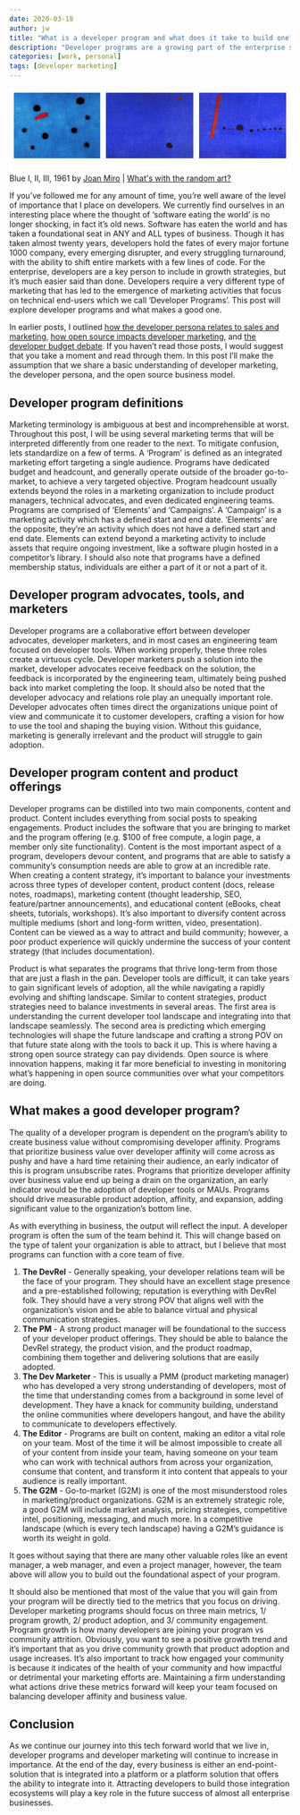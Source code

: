 ```yaml
---
date: 2020-03-18
author: jw
title: "What is a developer program and what does it take to build one?"
description: "Developer programs are a growing part of the enterprise software go-to-market strategy, here's how to build one."
categories: [work, personal]
tags: [developer marketing]
---
```

![Emerald](img/siteart-joan-miro.png "Art by Joan Miro")
<span class="heroart">Blue I, II, III, 1961 by <a href="https://www.joan-miro.net/blue.jsp">Joan Miro</a> | <a href="../about#whats-with-the-random-art">What's with the random art?</a></span>


If you’ve followed me for any amount of time, you’re well aware of the level of importance that I place on developers. We currently find ourselves in an interesting place where the thought of ‘software eating the world’ is no longer shocking, in fact it’s old news. Software has eaten the world and has taken a foundational seat in ANY and ALL types of business. Though it has taken almost twenty years, developers hold the fates of every major fortune 1000 company, every emerging disrupter, and every struggling turnaround, with the ability to shift entire markets with a few lines of code. For the enterprise, developers are a key person to include in growth strategies, but it’s much easier said than done. Developers require a very different type of marketing that has led to the emergence of marketing activities that focus on technical end-users which we call ‘Developer Programs’. This post will explore developer programs and what makes a good one. 

In earlier posts, I outlined <a href="https://jesse-williams.com/developer-buying-journey">how the developer persona relates to sales and marketing</a>, <a href="https://jesse-williams.com/opensource-developer-buying-journey">how open source impacts developer marketing</a>, and <a href="https://jesse-williams.com/developers-and-bant">the developer budget debate</a>. If you haven’t read those posts, I would suggest that you take a moment and read through them. In this post I’ll make the assumption that we share a basic understanding of developer marketing, the developer persona, and the open source business model. 

<h2>Developer program definitions</h2>
Marketing terminology is ambiguous at best and incomprehensible at worst. Throughout this post, I will be using several marketing terms that will be interpreted differently from one reader to the next. To mitigate confusion, lets standardize on a few of terms. A ‘Program’ is defined as an integrated marketing effort targeting a single audience. Programs have dedicated budget and headcount, and generally operate outside of the broader go-to-market, to achieve a very targeted objective. Program headcount usually extends beyond the roles in a marketing organization to include product managers, technical advocates, and even dedicated engineering teams. Programs are comprised of ‘Elements’ and ‘Campaigns’. A ‘Campaign’ is a marketing activity which has a defined start and end date. ‘Elements’ are the opposite, they’re an activity which does not have a defined start and end date. Elements can extend beyond a marketing activity to include assets that require ongoing investment, like a software plugin hosted in a competitor’s library. I should also note that programs have a defined membership status, individuals are either a part of it or not a part of it.

<h2>Developer program advocates, tools, and marketers</h2>
Developer programs are a collaborative effort between developer advocates, developer marketers, and in most cases an engineering team focused on developer tools. When working properly, these three roles create a virtuous cycle. Developer marketers push a solution into the market, developer advocates receive feedback on the solution, the feedback is incorporated by the engineering team, ultimately being pushed back into market completing the loop. It should also be noted that the developer advocacy and relations role play an unequally important role. Developer advocates often times direct the organizations unique point of view and communicate it to customer developers, crafting a vision for how to use the tool and shaping the buying vision. Without this guidance, marketing is generally irrelevant and the product will struggle to gain adoption. 

<h2>Developer program content and product offerings</h2>
Developer programs can be distilled into two main components, content and product. Content includes everything from social posts to speaking engagements. Product includes the software that you are bringing to market and the program offering (e.g. $100 of free compute, a login page, a member only site functionality). Content is the most important aspect of a program, developers devour content, and programs that are able to satisfy a community’s consumption needs are able to grow at an incredible rate. When creating a content strategy, it’s important to balance your investments across three types of developer content, product content (docs, release notes, roadmaps), marketing content (thought leadership, SEO, feature/partner announcements), and educational content (eBooks, cheat sheets, tutorials, workshops). It’s also important to diversify content across multiple mediums (short and long-form written, video, presentation). Content can be viewed as a way to attract and build community; however, a poor product experience will quickly undermine the success of your content strategy (that includes documentation).

Product is what separates the programs that thrive long-term from those that are just a flash in the pan. Developer tools are difficult, it can take years to gain significant levels of adoption, all the while navigating a rapidly evolving and shifting landscape. Similar to content strategies, product strategies need to balance investments in several areas. The first area is understanding the current developer tool landscape and integrating into that landscape seamlessly. The second area is predicting which emerging technologies will shape the future landscape and crafting a strong POV on that future state along with the tools to back it up. This is where having a strong open source strategy can pay dividends. Open source is where innovation happens, making it far more beneficial to investing in monitoring what’s happening in open source communities over what your competitors are doing. 

<h2>What makes a good developer program?</h2>
The quality of a developer program is dependent on the program’s ability to create business value without compromising developer affinity. Programs that prioritize business value over developer affinity will come across as pushy and have a hard time retaining their audience, an early indicator of this is program unsubscribe rates. Programs that prioritize developer affinity over business value end up being a drain on the organization, an early indicator would be the adoption of developer tools or MAUs. Programs should drive measurable product adoption, affinity, and expansion, adding significant value to the organization’s bottom line. 

As with everything in business, the output will reflect the input. A developer program is often the sum of the team behind it. This will change based on the type of talent your organization is able to attract, but I believe that most programs can function with a core team of five. 
<ol>
<li><strong>The DevRel</strong> - Generally speaking, your developer relations team will be the face of your program. They should have an excellent stage presence and a pre-established following; reputation is everything with DevRel folk. They should have a very strong POV that aligns well with the organization’s vision and be able to balance virtual and physical communication strategies.</li>
<li><strong>The PM</strong> - A strong product manager will be foundational to the success of your developer product offerings. They should be able to balance the DevRel strategy, the product vision, and the product roadmap, combining them together and delivering solutions that are easily adopted.</li>
<li><strong>The Dev Marketer</strong> - This is usually a PMM (product marketing manager) who has developed a very strong understanding of developers, most of the time that understanding comes from a background in some level of development. They have a knack for community building, understand the online communities where developers hangout, and have the ability to communicate to developers effectively.</li>
<li><strong>The Editor</strong> - Programs are built on content, making an editor a vital role on your team. Most of the time it will be almost impossible to create all of your content from inside your team, having someone on your team who can work with technical authors from across your organization, consume that content, and transform it into content that appeals to your audience is really important.</li>
<li><strong>The G2M</strong> - Go-to-market (G2M) is one of the most misunderstood roles in marketing/product organizations. G2M is an extremely strategic role, a good G2M will include market analysis, pricing strategies, competitive intel, positioning, messaging, and much more. In a competitive landscape (which is every tech landscape) having a G2M’s guidance is worth its weight in gold.</li> 
</ol>

It goes without saying that there are many other valuable roles like an event manager, a web manager, and even a project manager, however, the team above will allow you to build out the foundational aspect of your program. 

It should also be mentioned that most of the value that you will gain from your program will be directly tied to the metrics that you focus on driving. Developer marketing programs should focus on three main metrics, 1/ program growth, 2/ product adoption, and 3/ community engagement. Program growth is how many developers are joining your program vs community attrition. Obviously, you want to see a positive growth trend and it’s important that as you drive community growth that product adoption and usage increases. It’s also important to track how engaged your community is because it indicates of the health of your community and how impactful or detrimental your marketing efforts are. Maintaining a firm understanding what actions drive these metrics forward will keep your team focused on balancing developer affinity and business value. 

<h2>Conclusion</h2>
As we continue our journey into this tech forward world that we live in, developer programs and developer marketing will continue to increase in importance. At the end of the day, every business is either an end-point-solution that is integrated into a platform or a platform solution that offers the ability to integrate into it. Attracting developers to build those integration ecosystems will play a key role in the future success of almost all enterprise businesses. 














